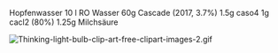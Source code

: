Hopfenwasser
10 l RO Wasser
60g Cascade (2017, 3.7%)
1.5g caso4
1g cacl2 (80%)
1.25g Milchsäure

![Thinking-light-bulb-clip-art-free-clipart-images-2.gif](../../_resources/Thinking-light-bulb-clip-art-free-clipart-images-2.gif)
